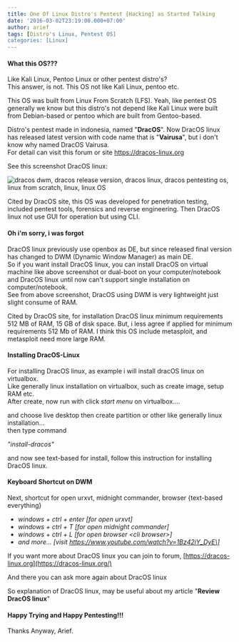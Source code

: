 ```yaml
---
title: One Of Linux Distro's Pentest [Hacking] as Started Talking
date: '2016-03-02T23:19:00.000+07:00'
author: arief
tags: [Distro's Linux, Pentest OS]
categories: [Linux]
---
```


#### What this OS???

Like Kali Linux, Pentoo Linux or other pentest distro's?  
This answer, is not. This OS not like Kali Linux, pentoo etc.  

This OS was built from Linux From Scratch (LFS). Yeah, like pentest OS generally we know but this distro's not depend like Kali Linux were built from Debian-based or pentoo which are built from Gentoo-based.  

Distro's pentest made in indonesia, named "**DracOS**". Now DracOS linux has released latest version with code name that is "**Vairusa**", but i don't know why named DracOS Vairusa.  
For detail can visit this forum or site https://dracos-linux.org  

See this screenshot DracOS linux:

![dracos dwm, dracos release version, dracos linux, dracos pentesting os, linux from scratch, linux, linux OS](https://4.bp.blogspot.com/-Di-RH5vpVDE/VtcITD9oQ1I/AAAAAAAAC_M/T85R8QIf8nk/s1600/Screenshot_20160302_221224.png)

Cited by DracOS site, this OS was developed for penetration testing, included pentest tools, forensics and reverse engineering. Then DracOS linux not use GUI for operation but using CLI.

#### Oh i'm sorry, i was forgot

DracOS linux previously use openbox as DE, but since released final version has changed to DWM (Dynamic Window Manager) as main DE.  
So if you want install DracOS linux, you can install DracOS on virtual machine like above screenshot or dual-boot on your computer/notebook and DracOS linux until now can't support single installation on computer/notebook.  
See from above screenshot, DracOS using DWM is very lightweight just slight consume of RAM.  

Cited by DracOS site, for installation DracOS linux minimum requirements 512 MB of RAM, 15 GB of disk space. But, i less agree if applied for minimum requirements 512 Mb of RAM. I think this OS include metasploit, and metasploit need more large RAM.

#### Installing DracOS-Linux

For installing DracOS linux, as example i will install dracOS linux on virtualbox.  
Like generally linux installation on virtualbox, such as create image, setup RAM etc.  
After create, now run with click _start menu_ on virtualbox....  

and choose live desktop then create partition or other like generally linux installation...  
then type command  

_"install-dracos"_  

and now see text-based for install, follow this instruction for installing DracOS linux.  

#### Keyboard Shortcut on DWM

Next, shortcut for open urxvt, midnight commander, browser {text-based everything}  

* _windows + ctrl + enter \[for open urxvt\]_
* _windows + ctrl + T \[for open midnight commander\]_
* _windows + ctrl + L \[for open browser &lt;cli browser&gt;\]_
* _and more... \[visit https://www.youtube.com/watch?v=1Bz42iY_DyE\]_

If you want more about DracOS linux you can join to forum, [https://dracos-linux.org](https://dracos-linux.org/)  

And there you can ask more again about DracOS linux  

So explanation of DracOS linux, may be useful about my article "**Review DracOS linux**"

#### Happy Trying and Happy Pentesting!!!

Thanks Anyway, Arief.